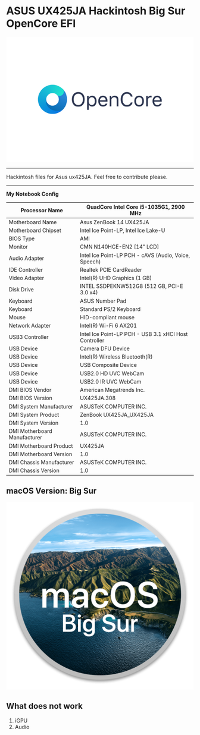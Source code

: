 # ASUS UX425JA Hackintosh Big Sur OpenCore EFI
![](https://raw.githubusercontent.com/AveyBD/ASUS-UX425JA-Hackintosh/main/Opencore.png)

------------


Hackintosh files for Asus ux425JA. Feel free to contribute please. 

------------


**My Notebook Config**

|  Processor Name | QuadCore Intel Core i5-1035G1, 2900 MHz |
| ------------ | ------------ |
| Motherboard Name  | Asus ZenBook 14 UX425JA  |
| Motherboard Chipset  | Intel Ice Point-LP, Intel Ice Lake-U  |
| BIOS Type  |  AMI |
| Monitor | 	CMN N140HCE-EN2 [14" LCD]
|	Audio Adapter | 	Intel Ice Point-LP PCH - cAVS (Audio, Voice, Speech)
|IDE Controller |	Realtek PCIE CardReader
|Video Adapter | 	Intel(R) UHD Graphics (1 GB)
|Disk Drive | 	INTEL SSDPEKNW512G8 (512 GB, PCI-E 3.0 x4)
|Keyboard|  	ASUS Number Pad
|Keyboard|  	Standard PS/2 Keyboard
|Mouse  |HID-compliant mouse
|Network Adapter |Intel(R) Wi-Fi 6 AX201
|USB3 Controller |Intel Ice Point-LP PCH - USB 3.1 xHCI Host Controller
|USB Device|Camera DFU Device
|USB Device|Intel(R) Wireless Bluetooth(R)
|USB Device|USB Composite Device
|USB Device|USB2.0 HD UVC WebCam
|USB Device|USB2.0 IR UVC WebCam
|DMI BIOS Vendor|American Megatrends Inc.
|DMI BIOS Version|UX425JA.308
|DMI System Manufacturer|ASUSTeK COMPUTER INC.
|DMI System Product|ZenBook UX425JA_UX425JA
|DMI System Version|1.0
|DMI Motherboard Manufacturer|ASUSTeK COMPUTER INC.
|DMI Motherboard Product|UX425JA
|DMI Motherboard Version|1.0
|DMI Chassis Manufacturer|ASUSTeK COMPUTER INC.
|DMI Chassis Version|1.0

## macOS Version: Big Sur
![](https://raw.githubusercontent.com/AveyBD/ASUS-UX425JA-Hackintosh/main/bigsur.png)
## What does not work
1. iGPU
2. Audio

